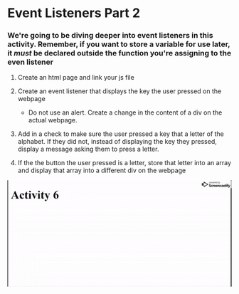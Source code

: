 # Event Listeners Part 2 #

### We're going to be diving deeper into event listeners in this activity. Remember, if you want to store a variable for use later, it *must* be declared outside the function you're assigning to the even listener ###

1. Create an html page and link your js file

2. Create an event listener that displays the key the user pressed on the webpage
    * Do not use an alert. Create a change in the content of a div on the actual webpage.

3. Add in a check to make sure the user pressed a key that a letter of the alphabet. If they did not, instead of displaying the key they pressed, display a message asking them to press a letter.

4. If the the button the user pressed is a letter, store that letter into an array and display that array into a different div on the webpage

![Example Page](./01.gif)